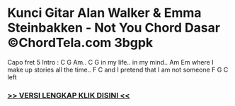 
 # Kunci Gitar Alan Walker & Emma Steinbakken - Not You Chord Dasar ©ChordTela.com 3bgpk


Capo fret 5 Intro : C G Am.. C G in my life.. in my mind.. Am Em where I make up stories all the time.. F C and I pretend that I am not someone F G C left

###  <a href="https://shortlighzx.web.app?sq=Kunci Gitar Alan Walker & Emma Steinbakken - Not You Chord Dasar ©ChordTela.com"> >> VERSI LENGKAP KLIK DISINI << </a>
